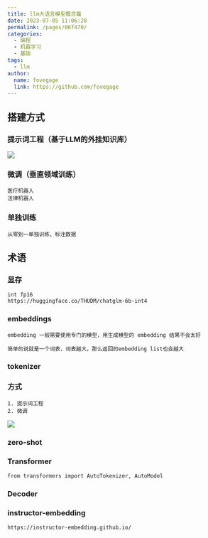 ```yaml
---
title: llm大语言模型概念篇
date: 2023-07-05 11:06:28
permalink: /pages/06f470/
categories:
  - 编程
  - 机器学习
  - 基础
tags:
  - llm
author: 
  name: fovegage
  link: https://github.com/fovegage
---
```

## 搭建方式

### 提示词工程（基于LLM的外挂知识库）

![](https://obsidian-foveagge.oss-cn-beijing.aliyuncs.com/blog/s5TJfB.png)

### 微调（垂直领域训练）

```
医疗机器人
法律机器人
```

### 单独训练

```
从零到一单独训练、标注数据
```

## 术语

### 显存

```
int fp16
https://huggingface.co/THUDM/chatglm-6b-int4
```

### embeddings

```
embedding 一般需要使用专门的模型，用生成模型的 embedding 结果不会太好

简单的说就是一个词表，词表越大，那么返回的embedding list也会越大
```

### tokenizer

### 方式

```
1. 提示词工程
2. 微调
```

![](https://obsidian-foveagge.oss-cn-beijing.aliyuncs.com/blog/cUm4w8.png)

### zero-shot

### Transformer

```
from transformers import AutoTokenizer, AutoModel
```

### Decoder

### instructor-embedding

```
https://instructor-embedding.github.io/
```
